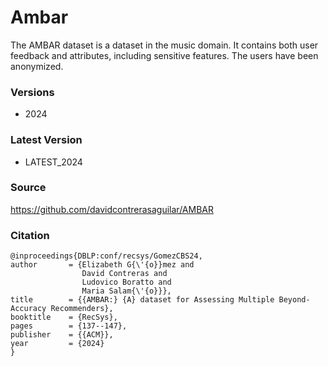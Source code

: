 
# Ambar
The AMBAR dataset is a dataset in the music domain. It contains both user feedback and attributes, including sensitive features. The users have been anonymized.

### Versions 
 - 2024

### Latest Version 
 - LATEST_2024

### Source 
https://github.com/davidcontrerasaguilar/AMBAR

### Citation
```
@inproceedings{DBLP:conf/recsys/GomezCBS24,
author       = {Elizabeth G{\'{o}}mez and
                David Contreras and
                Ludovico Boratto and
                Maria Salam{\'{o}}},
title        = {{AMBAR:} {A} dataset for Assessing Multiple Beyond-Accuracy Recommenders},
booktitle    = {RecSys},
pages        = {137--147},
publisher    = {{ACM}},
year         = {2024}
}

```